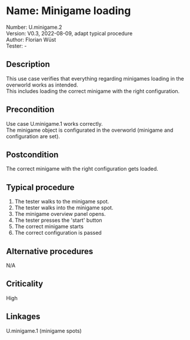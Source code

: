 # Name: Minigame loading

Number: U.minigame.2  
Version: V0.3, 2022-08-09, adapt typical procedure  
Author: Florian Wüst  
Tester: -  

## Description

This use case verifies that everything regarding minigames loading in the overworld works as intended.  
This includes loading the correct minigame with the right configuration.

## Precondition

Use case U.minigame.1 works correctly.  
The minigame object is configurated in the overworld (minigame and configuration are set).

## Postcondition

The correct minigame with the right configuration gets loaded.

## Typical procedure

1. The tester walks to the minigame spot.  
2. The tester walks into the minigame spot.  
3. The minigame overview panel opens.
4. The tester presses the 'start' button  
5. The correct minigame starts  
6. The correct configuration is passed

## Alternative procedures

N/A

## Criticality

High

## Linkages

U.minigame.1 (minigame spots)
